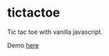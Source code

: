 # tictactoe

Tic tac toe with vanilla javascript.

Demo [here](https://arathjz.github.io/tictactoe)
